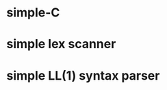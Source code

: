 <!--
 * @Author       : Gehrychiang
 * @LastEditTime : 2021-11-12 19:09:54
 * @Website      : www.yilantingfeng.site
 * @E-mail       : gehrychiang@aliyun.com
 * @ProbTitle    : (记得补充题目标题)
-->
# simple-C
# simple lex scanner
# simple LL(1) syntax parser